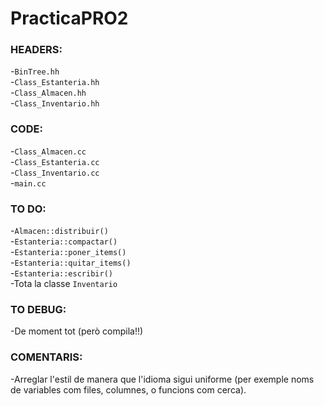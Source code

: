 # PracticaPRO2

### HEADERS:

-`BinTree.hh`  
-`Class_Estanteria.hh`  
-`Class_Almacen.hh`  
-`Class_Inventario.hh`  

### CODE:

-`Class_Almacen.cc`  
-`Class_Estanteria.cc`  
-`Class_Inventario.cc`  
-`main.cc`  

### TO DO:

-`Almacen::distribuir()`  
-`Estanteria::compactar()`  
-`Estanteria::poner_items()`  
-`Estanteria::quitar_items()`  
-`Estanteria::escribir()`  
-Tota la classe `Inventario`

### TO DEBUG:

-De moment tot (però compila!!)

### COMENTARIS:

-Arreglar l'estil de manera que l'idioma sigui uniforme (per exemple noms de variables com files, columnes, o funcions com cerca).
